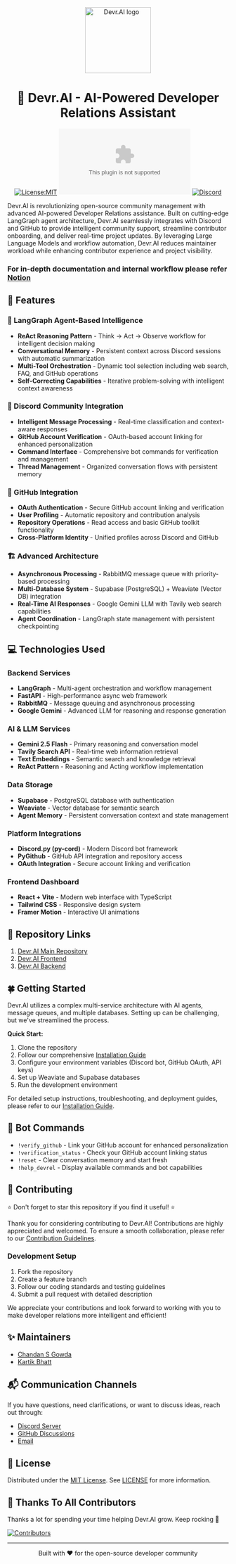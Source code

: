 <div align="center">
 <span>
 <img src="[TO BE FILLED - DevR.AI LOGO]" alt="Devr.AI logo" width="150" height="auto" />
 </span>

# 🤖 Devr.AI - AI-Powered Developer Relations Assistant
  
[![License:MIT](https://img.shields.io/badge/License-MIT-yellow.svg)](https://opensource.org/licenses/MIT)
![GitHub Org's stars](https://img.shields.io/github/stars/AOSSIE-Org/Devr.AI?style=social)
[![Discord](https://img.shields.io/discord/1022871757289422898?color=7289da&logo=discord&logoColor=white)](https://discord.gg/BjaG8DJx2G)

</div>

Devr.AI is revolutionizing open-source community management with advanced AI-powered Developer Relations assistance. Built on cutting-edge LangGraph agent architecture, Devr.AI seamlessly integrates with Discord and GitHub to provide intelligent community support, streamline contributor onboarding, and deliver real-time project updates. By leveraging Large Language Models and workflow automation, Devr.AI reduces maintainer workload while enhancing contributor experience and project visibility.

### For in-depth documentation and internal workflow please refer [Notion](https://www.notion.so/Devr-AI-Design-and-Workflow-documenting-200881d7bed680bca517e9e53e1f7c3b)

## 🚀 Features

### 🧠 LangGraph Agent-Based Intelligence
- **ReAct Reasoning Pattern** - Think → Act → Observe workflow for intelligent decision making
- **Conversational Memory** - Persistent context across Discord sessions with automatic summarization
- **Multi-Tool Orchestration** - Dynamic tool selection including web search, FAQ, and GitHub operations
- **Self-Correcting Capabilities** - Iterative problem-solving with intelligent context awareness

### 💬 Discord Community Integration
- **Intelligent Message Processing** - Real-time classification and context-aware responses
- **GitHub Account Verification** - OAuth-based account linking for enhanced personalization
- **Command Interface** - Comprehensive bot commands for verification and management
- **Thread Management** - Organized conversation flows with persistent memory

### 🔗 GitHub Integration
- **OAuth Authentication** - Secure GitHub account linking and verification
- **User Profiling** - Automatic repository and contribution analysis
- **Repository Operations** - Read access and basic GitHub toolkit functionality
- **Cross-Platform Identity** - Unified profiles across Discord and GitHub

### 🏗️ Advanced Architecture
- **Asynchronous Processing** - RabbitMQ message queue with priority-based processing
- **Multi-Database System** - Supabase (PostgreSQL) + Weaviate (Vector DB) integration
- **Real-Time AI Responses** - Google Gemini LLM with Tavily web search capabilities
- **Agent Coordination** - LangGraph state management with persistent checkpointing

## 💻 Technologies Used

### Backend Services
- **LangGraph** - Multi-agent orchestration and workflow management
- **FastAPI** - High-performance async web framework
- **RabbitMQ** - Message queuing and asynchronous processing
- **Google Gemini** - Advanced LLM for reasoning and response generation

### AI & LLM Services
- **Gemini 2.5 Flash** - Primary reasoning and conversation model
- **Tavily Search API** - Real-time web information retrieval
- **Text Embeddings** - Semantic search and knowledge retrieval
- **ReAct Pattern** - Reasoning and Acting workflow implementation

### Data Storage
- **Supabase** - PostgreSQL database with authentication
- **Weaviate** - Vector database for semantic search
- **Agent Memory** - Persistent conversation context and state management

### Platform Integrations
- **Discord.py (py-cord)** - Modern Discord bot framework
- **PyGithub** - GitHub API integration and repository access
- **OAuth Integration** - Secure account linking and verification

### Frontend Dashboard
- **React + Vite** - Modern web interface with TypeScript
- **Tailwind CSS** - Responsive design system
- **Framer Motion** - Interactive UI animations

## 🔗 Repository Links

1. [Devr.AI Main Repository](https://github.com/AOSSIE-Org/Devr.AI)
2. [Devr.AI Frontend](https://github.com/AOSSIE-Org/Devr.AI/tree/main/frontend)
3. [Devr.AI Backend](https://github.com/AOSSIE-Org/Devr.AI/tree/main/backend)

## 🍀 Getting Started

Devr.AI utilizes a complex multi-service architecture with AI agents, message queues, and multiple databases. Setting up can be challenging, but we've streamlined the process.

**Quick Start:**
1. Clone the repository
2. Follow our comprehensive [Installation Guide](./docs/INSTALL_GUIDE.md)
3. Configure your environment variables (Discord bot, GitHub OAuth, API keys)
4. Set up Weaviate and Supabase databases
5. Run the development environment

For detailed setup instructions, troubleshooting, and deployment guides, please refer to our [Installation Guide](./docs/INSTALL_GUIDE.md).

## 🎯 Bot Commands

- `!verify_github` - Link your GitHub account for enhanced personalization
- `!verification_status` - Check your GitHub account linking status
- `!reset` - Clear conversation memory and start fresh
- `!help_devrel` - Display available commands and bot capabilities

<!-- TODO -->
<!-- ## 🎬 Feature Showcase

<div align="center">
<img width="1024" height="500" alt="Devr.AI_Feature_Graphic" src="[TO BE FILLED - FEATURE GRAPHIC]" />
</div>

## 📱 Screenshots

<div align="center">
 
| Discord Integration                                                                                                      | GitHub Verification                                                                                                     | Agent Dashboard                                                                                                         |
| :----------------------------------------------------------------------------------------------------------------------- | :---------------------------------------------------------------------------------------------------------------------- | :---------------------------------------------------------------------------------------------------------------------- |
| <img src="[TO BE FILLED - DISCORD SCREENSHOT]" width="260" height="auto" />                                            | <img src="[TO BE FILLED - GITHUB SCREENSHOT]" width="250" height="auto" />                                            | <img src="[TO BE FILLED - DASHBOARD SCREENSHOT]" width="250" height="auto" />                                         |

| Agent Workflow                                                                                                          | Memory Management                                                                                                       | Real-time Responses                                                                                                    |
| :---------------------------------------------------------------------------------------------------------------------- | :---------------------------------------------------------------------------------------------------------------------- | :--------------------------------------------------------------------------------------------------------------------- |
| <img src="[TO BE FILLED - WORKFLOW SCREENSHOT]" width="250" height="auto" />                                           | <img src="[TO BE FILLED - MEMORY SCREENSHOT]" width="250" height="auto" />                                            | <img src="[TO BE FILLED - RESPONSE SCREENSHOT]" width="250" height="auto"/>                                           |

</div> -->

## 🙌 Contributing

⭐ Don't forget to star this repository if you find it useful! ⭐

Thank you for considering contributing to Devr.AI! Contributions are highly appreciated and welcomed. To ensure a smooth collaboration, please refer to our [Contribution Guidelines](./CONTRIBUTING.md).

### Development Setup
1. Fork the repository
2. Create a feature branch
3. Follow our coding standards and testing guidelines
4. Submit a pull request with detailed description

We appreciate your contributions and look forward to working with you to make developer relations more intelligent and efficient!

## ✨ Maintainers

- [Chandan S Gowda](https://github.com/chandansgowda)
- [Kartik Bhatt](https://github.com/smokeyScraper)

## 📬 Communication Channels

If you have questions, need clarifications, or want to discuss ideas, reach out through:

- [Discord Server](https://discord.gg/BjaG8DJx2G)
- [GitHub Discussions](https://github.com/AOSSIE-Org/Devr.AI/discussions/135)
- [Email](mailto:aossie.oss@gmail.com)

## 🎯 License

Distributed under the [MIT License](https://opensource.org/licenses/MIT). See [LICENSE](./LICENSE) for more information.

## 💪 Thanks To All Contributors

Thanks a lot for spending your time helping Devr.AI grow. Keep rocking 🥂

<a href="https://github.com/AOSSIE-Org/Devr.AI/graphs/contributors">
  <img src="https://contrib.rocks/image?repo=AOSSIE-Org/Devr.AI" alt="Contributors"/>
</a>

---

<div align="center">
Built with ❤️ for the open-source developer community
</div>